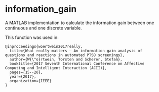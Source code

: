 # information_gain

A MATLAB implementation to calculate the information gain between one continuous and one discrete variable.

This function was used in:

```
@inproceedings{woertwein2017really,
  title={What really matters — An information gain analysis of questions and reactions in automated PTSD screenings},
  author={W{\"o}rtwein, Torsten and Scherer, Stefan},
  booktitle={2017 Seventh International Conference on Affective Computing and Intelligent Interaction (ACII)},
  pages={15--20},
  year={2017},
  organization={IEEE}
}
```
